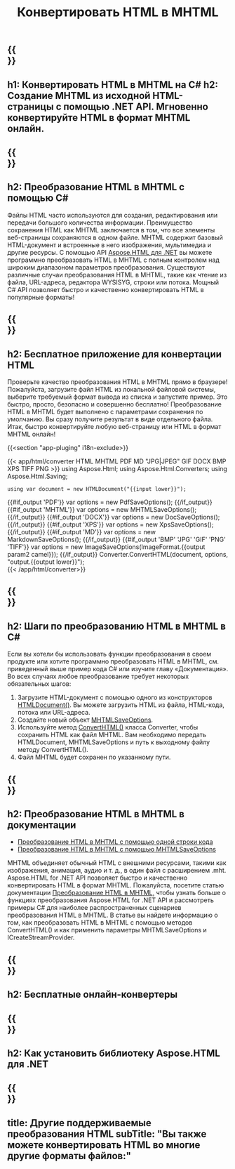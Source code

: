 ﻿---
translation: true
template: /templates/_template-conversion-child.md
title: Конвертировать HTML в MHTML
description: Преобразование HTML в MHTML на C#. Попробуйте онлайн-конвертер HTML в MHTML бесплатно!
url: /net/conversion/html-to-mhtml/
family: html
platformtag: net
feature: conversion
informat: HTML
outformat: MHTML
otherformats: DOCX PDF XPS GIF JPEG PNG TIFF BMP XHTML MD
---

{{<section banner>}}
---
h1: Конвертировать HTML в MHTML на C#
h2: Создание MHTML из исходной HTML-страницы с помощью .NET API. Мгновенно конвертируйте HTML в формат MHTML онлайн.
---

{{<section overview>}}
---
h2: Преобразование HTML в MHTML с помощью C#
---

Файлы HTML часто используются для создания, редактирования или передачи большого количества информации. Преимущество сохранения HTML как MHTML заключается в том, что все элементы веб-страницы сохраняются в одном файле. MHTML содержит базовый HTML-документ и встроенные в него изображения, мультимедиа и другие ресурсы. С помощью API [Aspose.HTML для .NET](https://products.aspose.com/html/net/) вы можете программно преобразовать HTML в MHTML с полным контролем над широким диапазоном параметров преобразования. Существуют различные случаи преобразования HTML в MHTML, такие как чтение из файла, URL-адреса, редактора WYSISYG, строки или потока. Мощный C# API позволяет быстро и качественно конвертировать HTML в популярные форматы!

{{<section demos>}}
---
h2: Бесплатное приложение для конвертации HTML
---

Проверьте качество преобразования HTML в MHTML прямо в браузере! Пожалуйста, загрузите файл HTML из локальной файловой системы, выберите требуемый формат вывода из списка и запустите пример. Это быстро, просто, безопасно и совершенно бесплатно! Преобразование HTML в MHTML будет выполнено с параметрами сохранения по умолчанию. Вы сразу получите результат в виде отдельного файла. Итак, быстро конвертируйте любую веб-страницу или HTML в формат MHTML онлайн!

{{<section "app-pluging" i18n-exclude>}}

{{< app/html/converter HTML MHTML PDF MD "JPG|JPEG" GIF DOCX BMP XPS TIFF PNG >}}
using Aspose.Html;
using Aspose.Html.Converters;
using Aspose.Html.Saving;

    using var document = new HTMLDocument("{{input lower}}");
{{#if_output 'PDF'}}
    var options = new PdfSaveOptions();
{{/if_output}}
{{#if_output 'MHTML'}}
    var options = new MHTMLSaveOptions();
{{/if_output}}
{{#if_output 'DOCX'}}
    var options = new DocSaveOptions();
{{/if_output}}
{{#if_output 'XPS'}}
    var options = new XpsSaveOptions();
{{/if_output}}
{{#if_output 'MD'}}
    var options = new MarkdownSaveOptions();
{{/if_output}}
{{#if_output 'BMP' 'JPG' 'GIF' 'PNG' 'TIFF'}}
    var options = new ImageSaveOptions(ImageFormat.{{output param2 camel}});
{{/if_output}}
    Converter.ConvertHTML(document, options, "output.{{output lower}}");   
{{< /app/html/converter>}} 


{{<section steps>}}
---
h2: Шаги по преобразованию HTML в MHTML в C#
---

Если вы хотели бы использовать функции преобразования в своем продукте или хотите программно преобразовать HTML в MHTML, см. приведенный выше пример кода C# или изучите главу «Документация». Во всех случаях любое преобразование требует некоторых обязательных шагов:

1. Загрузите HTML-документ с помощью одного из конструкторов [HTMLDocument()](https://reference.aspose.com/html/net/aspose.html/htmldocument/). Вы можете загрузить HTML из файла, HTML-кода, потока или URL-адреса.
1. Создайте новый объект [MHTMLSaveOptions](https://reference.aspose.com/html/net/aspose.html.saving/mhtmlsaveoptions/).
1. Используйте метод [ConvertHTML()](https://reference.aspose.com/html/net/aspose.html.converters/converter/converthtml/) класса Converter, чтобы сохранить HTML как файл MHTML. Вам необходимо передать HTMLDocument, MHTMLSaveOptions и путь к выходному файлу методу ConvertHTML().
1. Файл MHTML будет сохранен по указанному пути.

{{<section documentation>}}
---
h2: Преобразование HTML в MHTML в документации
---

  - <a href="https://docs.aspose.com/html/net/converting-between-formats/html-to-mhtml/#html-to-mhtml-by-a-single-line-of-code " target="_blank">Преобразование HTML в MHTML с помощью одной строки кода</a>
  - <a href="https://docs.aspose.com/html/net/converting-between-formats/html-to-mhtml/#convert-html-to-mhtml-in-c-using-mhtmlsaveoptions" target="_blank">Преобразование HTML в MHTML с помощью MHTMLSaveOptions</a>

MHTML объединяет обычный HTML с внешними ресурсами, такими как изображения, анимация, аудио и т. д., в один файл с расширением .mht. Aspose.HTML for .NET API позволяет быстро и качественно конвертировать HTML в формат MHTML. Пожалуйста, посетите статью документации [Преобразование HTML в MHTML,](https://docs.aspose.com/html/net/converting-between-formats/html-to-mhtml/) чтобы узнать больше о функциях преобразования Aspose.HTML for .NET API и рассмотреть примеры C# для наиболее распространенных сценариев преобразования HTML в MHTML. В статье вы найдете информацию о том, как преобразовать HTML в MHTML с помощью методов ConvertHTML() и как применить параметры MHTMLSaveOptions и ICreateStreamProvider.

{{<section online-converters>}}
---
h2: Бесплатные онлайн-конвертеры
---

{{<section get-started>}}
---
h2: Как установить библиотеку Aspose.HTML для .NET
---

{{<section other-conversions>}}
---
title: Другие поддерживаемые преобразования HTML
subTitle: "Вы также можете конвертировать HTML во многие другие форматы файлов:"
---